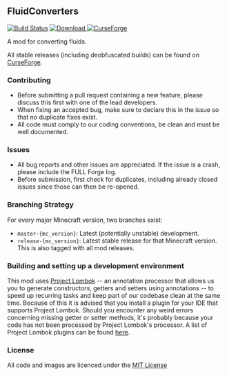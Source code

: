 ## FluidConverters

[![Build Status](https://travis-ci.org/CyclopsMC/FluidConverters.svg?branch=master-1.10)](https://travis-ci.org/CyclopsMC/FluidConverters)
[![Download](https://api.bintray.com/packages/cyclopsmc/dev/FluidConverters/images/download.svg) ](https://bintray.com/cyclopsmc/dev/FluidConverters/_latestVersion)
[![CurseForge](http://cf.way2muchnoise.eu/full_223737_downloads.svg)](http://minecraft.curseforge.com/projects/223737)

A mod for converting fluids.

All stable releases (including deobfuscated builds) can be found on [CurseForge](http://minecraft.curseforge.com/mc-mods/fluidconverters/files).

### Contributing
* Before submitting a pull request containing a new feature, please discuss this first with one of the lead developers.
* When fixing an accepted bug, make sure to declare this in the issue so that no duplicate fixes exist.
* All code must comply to our coding conventions, be clean and must be well documented.

### Issues
* All bug reports and other issues are appreciated. If the issue is a crash, please include the FULL Forge log.
* Before submission, first check for duplicates, including already closed issues since those can then be re-opened.

### Branching Strategy

For every major Minecraft version, two branches exist:

* `master-{mc_version}`: Latest (potentially unstable) development.
* `release-{mc_version}`: Latest stable release for that Minecraft version. This is also tagged with all mod releases.

### Building and setting up a development environment

This mod uses [Project Lombok](http://projectlombok.org/) -- an annotation processor that allows us you to generate constructors, getters and setters using annotations -- to speed up recurring tasks and keep part of our codebase clean at the same time. Because of this it is advised that you install a plugin for your IDE that supports Project Lombok. Should you encounter any weird errors concerning missing getter or setter methods, it's probably because your code has not been processed by Project Lombok's processor. A list of Project Lombok plugins can be found [here](http://projectlombok.org/download.htm).

### License
All code and images are licenced under the [MIT License](https://github.com/CyclopsMC/FluidConverters/blob/master-1.8/LICENSE.txt)
